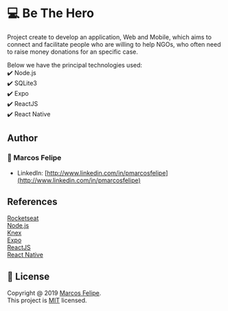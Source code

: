 # :computer: Be The Hero

Project create to develop an application, Web and Mobile, which aims to connect and facilitate people who are willing to help NGOs, who often need to raise money donations for an specific case.

Below we have the principal technologies used: <br>
:heavy_check_mark: Node.js <br>
:heavy_check_mark: SQLite3 <br>
:heavy_check_mark: Expo <br>
:heavy_check_mark: ReactJS <br>
:heavy_check_mark: React Native <br>

## Author

### :bust_in_silhouette: Marcos Felipe

- LinkedIn: [http://www.linkedin.com/in/pmarcosfelipe](http://www.linkedin.com/in/pmarcosfelipe)

## References

[Rocketseat](https://rocketseat.com.br/)<br>
[Node.js](https://nodejs.org/en/)<br>
[Knex](http://knexjs.org/)<br>
[Expo](https://expo.io/)<br>
[ReactJS](https://pt-br.reactjs.org/)<br>
[React Native](https://reactnative.dev/)<br>

## :pencil: License

Copyright @ 2019 [Marcos Felipe](http://www.linkedin.com/in/pmarcosfelipe).<br>
This project is [MIT](https://choosealicense.com/licenses/mit/) licensed.
